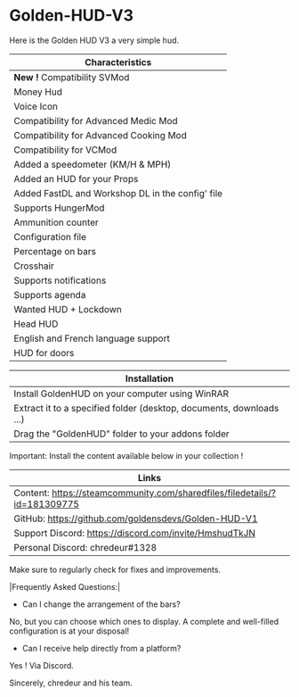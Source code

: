 # Golden-HUD-V3

Here is the Golden HUD V3 a very simple hud.

|Characteristics|
|---------------|
| **New !** Compatibility SVMod|
| Money Hud|
| Voice Icon|
| Compatibility for Advanced Medic Mod|
| Compatibility for Advanced Cooking Mod|
| Compatibility for VCMod|
| Added a speedometer (KM/H & MPH)|
| Added an HUD for your Props|
| Added FastDL and Workshop DL in the config' file|
| Supports HungerMod|
| Ammunition counter|
| Configuration file|
| Percentage on bars|
| Crosshair|
| Supports notifications|
| Supports agenda|
| Wanted HUD + Lockdown|
| Head HUD|
| English and French language support|
| HUD for doors|

|Installation|
|-----------|
|Install GoldenHUD on your computer using WinRAR|
| Extract it to a specified folder (desktop, documents, downloads ...)|
| Drag the "GoldenHUD" folder to your addons folder|

Important: Install the content available below in your collection !

|Links|
|-----------|
|Content: https://steamcommunity.com/sharedfiles/filedetails/?id=181309775|
|GitHub: https://github.com/goldensdevs/Golden-HUD-V1|
|Support Discord: https://discord.com/invite/HmshudTkJN|
|Personal Discord: chredeur#1328|

Make sure to regularly check for fixes and improvements.


|Frequently Asked Questions:|

- Can I change the arrangement of the bars?

No, but you can choose which ones to display. A complete and well-filled configuration is at your disposal!

- Can I receive help directly from a platform?

Yes ! Via Discord.


Sincerely, chredeur and his team.
